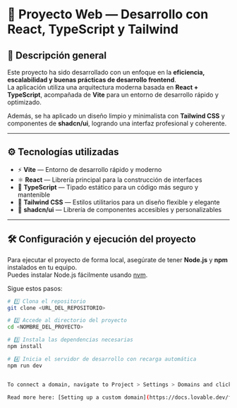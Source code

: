 # 💼 Proyecto Web — Desarrollo con React, TypeScript y Tailwind

## 🧩 Descripción general

Este proyecto ha sido desarrollado con un enfoque en la **eficiencia, escalabilidad y buenas prácticas de desarrollo frontend**.  
La aplicación utiliza una arquitectura moderna basada en **React + TypeScript**, acompañada de **Vite** para un entorno de desarrollo rápido y optimizado.

Además, se ha aplicado un diseño limpio y minimalista con **Tailwind CSS** y componentes de **shadcn/ui**, logrando una interfaz profesional y coherente.

---

## ⚙️ Tecnologías utilizadas

- ⚡ **Vite** — Entorno de desarrollo rápido y moderno  
- ⚛️ **React** — Librería principal para la construcción de interfaces  
- 🧠 **TypeScript** — Tipado estático para un código más seguro y mantenible  
- 🎨 **Tailwind CSS** — Estilos utilitarios para un diseño flexible y elegante  
- 🧩 **shadcn/ui** — Librería de componentes accesibles y personalizables  

---

## 🛠️ Configuración y ejecución del proyecto

Para ejecutar el proyecto de forma local, asegúrate de tener **Node.js** y **npm** instalados en tu equipo.  
Puedes instalar Node.js fácilmente usando [nvm](https://github.com/nvm-sh/nvm#installing-and-updating).

Sigue estos pasos:

```bash
# 1️⃣ Clona el repositorio
git clone <URL_DEL_REPOSITORIO>

# 2️⃣ Accede al directorio del proyecto
cd <NOMBRE_DEL_PROYECTO>

# 3️⃣ Instala las dependencias necesarias
npm install

# 4️⃣ Inicia el servidor de desarrollo con recarga automática
npm run dev


To connect a domain, navigate to Project > Settings > Domains and click Connect Domain.

Read more here: [Setting up a custom domain](https://docs.lovable.dev/features/custom-domain#custom-domain)
